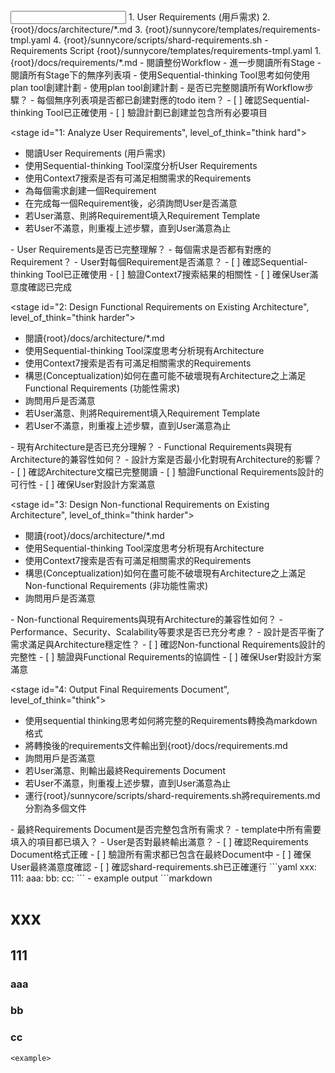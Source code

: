 <input>
  <context>
  1. User Requirements (用戶需求)
  2. {root}/docs/architecture/*.md
  3. {root}/sunnycore/templates/requirements-tmpl.yaml
  4. {root}/sunnycore/scripts/shard-requirements.sh - Requirements Script
  </context>
  <templates>
  {root}/sunnycore/templates/requirements-tmpl.yaml
  </templates>
</input>

<output>
1. {root}/docs/requirements/*.md
</output>

<workflow importance="Critical">
  <stage id="0: Create Todo List", level_of_think="think">
  - 閱讀整份Workflow
  - 進一步閱讀所有Stage
  - 閱讀所有Stage下的無序列表項
  - 使用Sequential-thinking Tool思考如何使用plan tool創建計劃
  - 使用plan tool創建計劃

  <questions>
  - 是否已完整閱讀所有Workflow步驟？
  - 每個無序列表項是否都已創建對應的todo item？
  </questions>

  <checks>
  - [ ] 確認Sequential-thinking Tool已正確使用
  - [ ] 驗證計劃已創建並包含所有必要項目
  </checks>
  </stage>

  <stage id="1: Analyze User Requirements", level_of_think="think hard">
  - 閱讀User Requirements (用戶需求)
  - 使用Sequential-thinking Tool深度分析User Requirements
  - 使用Context7搜索是否有可滿足相關需求的Requirements
  - 為每個需求創建一個Requirement
  - 在完成每一個Requirement後，必須詢問User是否滿意
  - 若User滿意、則將Requirement填入Requirement Template
  - 若User不滿意，則重複上述步驟，直到User滿意為止

  <questions>
  - User Requirements是否已完整理解？
  - 每個需求是否都有對應的Requirement？
  - User對每個Requirement是否滿意？
  </questions>

  <checks>
  - [ ] 確認Sequential-thinking Tool已正確使用
  - [ ] 驗證Context7搜索結果的相關性
  - [ ] 確保User滿意度確認已完成
  </checks>
  </stage>

  <stage id="2: Design Functional Requirements on Existing Architecture", level_of_think="think harder">
  - 閱讀{root}/docs/architecture/*.md
  - 使用Sequential-thinking Tool深度思考分析現有Architecture
  - 使用Context7搜索是否有可滿足相關需求的Requirements
  - 構思(Conceptualization)如何在盡可能不破壞現有Architecture之上滿足Functional Requirements (功能性需求)
  - 詢問用戶是否滿意
  - 若User滿意、則將Requirement填入Requirement Template
  - 若User不滿意，則重複上述步驟，直到User滿意為止

  <questions>
  - 現有Architecture是否已充分理解？
  - Functional Requirements與現有Architecture的兼容性如何？
  - 設計方案是否最小化對現有Architecture的影響？
  </questions>

  <checks>
  - [ ] 確認Architecture文檔已完整閱讀
  - [ ] 驗證Functional Requirements設計的可行性
  - [ ] 確保User對設計方案滿意
  </checks>
  </stage>

  <stage id="3: Design Non-functional Requirements on Existing Architecture", level_of_think="think harder">
  - 閱讀{root}/docs/architecture/*.md
  - 使用Sequential-thinking Tool深度思考分析現有Architecture
  - 使用Context7搜索是否有可滿足相關需求的Requirements
  - 構思(Conceptualization)如何在盡可能不破壞現有Architecture之上滿足Non-functional Requirements (非功能性需求)
  - 詢問用戶是否滿意

  <questions>
  - Non-functional Requirements與現有Architecture的兼容性如何？
  - Performance、Security、Scalability等要求是否已充分考慮？
  - 設計是否平衡了需求滿足與Architecture穩定性？
  </questions>

  <checks>
  - [ ] 確認Non-functional Requirements設計的完整性
  - [ ] 驗證與Functional Requirements的協調性
  - [ ] 確保User對設計方案滿意
  </checks>
  </stage>

  <stage id="4: Output Final Requirements Document", level_of_think="think">
  - 使用sequential thinking思考如何將完整的Requirements轉換為markdown格式
  - 將轉換後的requirements文件輸出到{root}/docs/requirements.md
  - 詢問用戶是否滿意
  - 若User滿意、則輸出最終Requirements Document
  - 若User不滿意，則重複上述步驟，直到User滿意為止
  - 運行{root}/sunnycore/scripts/shard-requirements.sh將requirements.md分割為多個文件

  <questions>
  - 最終Requirements Document是否完整包含所有需求？
  - template中所有需要填入的項目都已填入？
  - User是否對最終輸出滿意？
  </questions>

  <checks>
  - [ ] 確認Requirements Document格式正確
  - [ ] 驗證所有需求都已包含在最終Document中
  - [ ] 確保User最終滿意度確認
  - [ ] 確認shard-requirements.sh已正確運行
  </checks>
  </stage>
</workflow>

<example>
```yaml
xxx:
  111:
    aaa:
    bb:
    cc:
```
- example output
```markdown

# xxx

## 111

### aaa

### bb

### cc
```
<example>